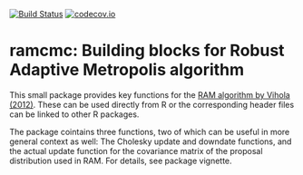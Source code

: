 [![Build Status](https://travis-ci.org/helske/ramcmc.png?branch=master)](https://travis-ci.org/helske/ramcmc)
[![codecov.io](http://codecov.io/github/helske/ramcmc/coverage.svg?branch=master)](http://codecov.io/github/helske/ramcmc?branch=master)
# ramcmc: Building blocks for Robust Adaptive Metropolis algorithm

This small package provides key functions for the [RAM algorithm by Vihola (2012)](http://link.springer.com/article/10.1007/s11222-011-9269-5). These can be used directly from R or the corresponding header files can be linked to other R packages.

The package cointains three functions, two of which can be useful in more general context as well: The Cholesky update and downdate functions, and the actual update function for the covariance matrix of the proposal distribution used in RAM. For details, see package vignette.
